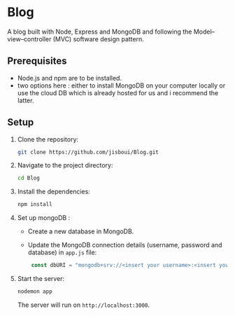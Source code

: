 # Blog
A blog built with Node, Express and MongoDB and following the Model–view–controller (MVC) software design pattern.
## Prerequisites
- Node.js and npm are to be installed.
- two options here : either to install MongoDB on your computer locally or use the cloud DB which is already hosted for us and i recommend the latter.

## Setup

1. Clone the repository:

   ```bash
   git clone https://github.com/jisboui/Blog.git
   ```

2. Navigate to the project directory:

   ```bash
   cd Blog
   ```

3. Install the dependencies:

   ```bash
   npm install
   ```

4. Set up mongoDB :

   - Create a new database in MongoDB.
   - Update the MongoDB connection details (username, password and database) in `app.js` file:

     ```javascript
      const dbURI = "mongodb+srv://<insert your username>:<insert your password>@cluster0.z8rlwfm.mongodb.net/<insert the database name>?retryWrites=true&w=majority";
     ```

5. Start the server:

   ```bash
   nodemon app
   ```

   The server will run on `http://localhost:3000`.
